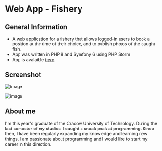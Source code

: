 # Web App - Fishery


## General Information
- A web application for a fishery that allows logged-in users to book a position at the time of their choice, and to publish photos of the caught fish.
- App was written in PHP 8 and Symfony 6 using PHP Storm
- App is avalaible [_here_](https://sylwekcebula.pl).
## Screenshot
![image](https://user-images.githubusercontent.com/100083050/162533648-48aab18e-0705-47d0-9938-a2d0d1a1bb76.png)

![image](https://user-images.githubusercontent.com/100083050/162533812-5a70bf38-cef5-4306-9df9-8170b808852c.png)

## About me
I'm this year's graduate of the Cracow University of Technology. During the last semester of my studies, I caught a sneak peak at programming. Since then, I have been regularly expanding my knowledge and learning new things. I am passionate about programming and I would like to start my career in this direction.

